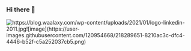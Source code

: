 ### Hi there 👋
![https://blog.waalaxy.com/wp-content/uploads/2021/01/logo-linkedin-2011.jpg![image](https://user-images.githubusercontent.com/120954668/218289651-8210ac3c-dfc4-4446-b52f-c5a252037cb5.png)
](https://www.linkedin.com/in/yaroslav-shevchenko-48068024b?lipi=urn%3Ali%3Apage%3Ad_flagship3_profile_view_base_contact_details%3BA97%2FPecDSD%2BrV8PsKajDvw%3D%3D)

<!--
**YarikSheva/YarikSheva** is a ✨ _special_ ✨ repository because its `README.md` (this file) appears on your GitHub profile.

Here are some ideas to get you started:

- 🔭 I’m currently working on ...
- 🌱 I’m currently learning ...
- 👯 I’m looking to collaborate on ...
- 🤔 I’m looking for help with ...
- 💬 Ask me about ...
- 📫 How to reach me: ...
- 😄 Pronouns: ...
- ⚡ Fun fact: ...
-->
